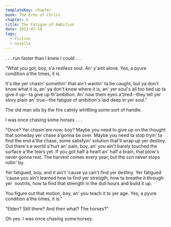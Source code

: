 ```yaml
---
templateKey: chapter
book: The Echo of Christ
chapter: 5
title: The Fatigue of Ambition
date: 2013-07-10
tags: 
  - fiction
  - novella
---
```


. . . run faster than I knew I could . . .

"What you got, boy, s'a restless soul. An' y'aint alone. Yes, a
pyure condition a'the times, it is.

It's like yer chasin' somethin' that ain't wantin' ta be caught, but
ya don't know what it is, an' ya don't know where it is, an' yer
soul's all too tied up ta give it up--ta give up th'ambition. An'
now them eyes a'tired--they tell yer story plain an' true--the
fatigue of ambition's laid deep in yer soul."

The old man sits by the fire calmly whittling some sort of handle.

I was once chasing some horses . . .

"Once? Yer chasin'em now, boy? Maybe you need to give up on the
thought that someday yer chase a'gonna be over. Maybe you need ta
stop tryin' ta find the end a'the chase, some satisfyin' solution
that'll wrap up yer destiny. Out there's a world a'hurt an' pain,
boy, an' you ain't barely touched the surface a'the tears yet. If
you got half a heart an' half a brain, that plow's never gonna rest.
The harvest comes every year, but the sun never stops rollin' by.

Yer fatigued, boy, and it ain't 'cause ya can't find yer destiny.
Yer fatigued 'cause you ain't learned how ta find yer strength, how
ta breathe it through yer  nostrils, how ta find that strength in
the dull hours and build it up.

You figure out that motion, boy, an' you teach it to yer age. Yes, a
pyure condition a'the times, it is."

"Elden? Still there? And then what? The horses?"

Oh yes. I was once chasing some horses.